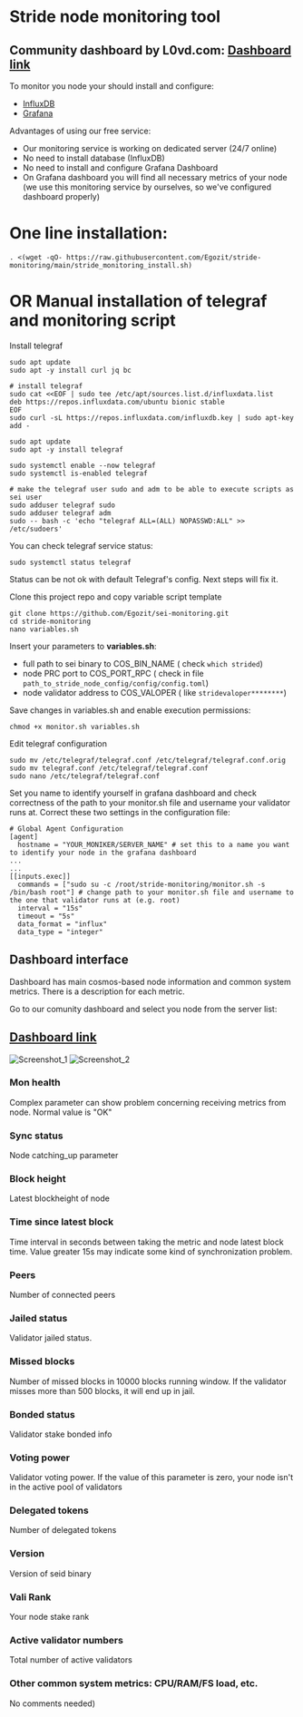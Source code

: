 # Stride node monitoring tool
## Community dashboard by L0vd.com: [Dashboard link](http://95.216.2.219:3000/d/stride/stride-monitoring-by-l0vd?orgId=1&refresh=30s)

To monitor you node your should install and configure:
* [InfluxDB](https://www.influxdata.com/products/influxdb/)
* [Grafana](https://grafana.com/)

Advantages  of using our free service:
* Our monitoring service is working on dedicated server (24/7 online)
* No need to install database  (InfluxDB)
* No need to install and configure  Grafana Dashboard
* On Grafana dashboard you will find all necessary metrics of your node (we use this monitoring service by ourselves, so we've configured dashboard properly)

# One line installation:
```
. <(wget -qO- https://raw.githubusercontent.com/Egozit/stride-monitoring/main/stride_monitoring_install.sh)
```

# OR Manual installation of telegraf and monitoring script

Install telegraf
```
sudo apt update
sudo apt -y install curl jq bc

# install telegraf
sudo cat <<EOF | sudo tee /etc/apt/sources.list.d/influxdata.list
deb https://repos.influxdata.com/ubuntu bionic stable
EOF
sudo curl -sL https://repos.influxdata.com/influxdb.key | sudo apt-key add -

sudo apt update
sudo apt -y install telegraf

sudo systemctl enable --now telegraf
sudo systemctl is-enabled telegraf

# make the telegraf user sudo and adm to be able to execute scripts as sei user
sudo adduser telegraf sudo
sudo adduser telegraf adm
sudo -- bash -c 'echo "telegraf ALL=(ALL) NOPASSWD:ALL" >> /etc/sudoers'
```
You can check telegraf service status:
```
sudo systemctl status telegraf
```
Status can be not ok with default Telegraf's config. Next steps will fix it.

Clone this project repo and copy variable script template
```
git clone https://github.com/Egozit/sei-monitoring.git
cd stride-monitoring
nano variables.sh
```

Insert your parameters to **variables.sh**:
* full path to sei binary to COS_BIN_NAME ( check ```which strided```)
* node PRC port to COS_PORT_RPC ( check in file ```path_to_stride_node_config/config/config.toml```)
* node validator address to COS_VALOPER ( like ```stridevaloper********```)

Save changes in variables.sh and enable execution permissions:

```
chmod +x monitor.sh variables.sh
```

Edit telegraf configuration
```
sudo mv /etc/telegraf/telegraf.conf /etc/telegraf/telegraf.conf.orig
sudo mv telegraf.conf /etc/telegraf/telegraf.conf
sudo nano /etc/telegraf/telegraf.conf
```
Set you name to identify yourself in grafana dashboard and check correctness of the path to your monitor.sh file and username your validator runs at. Correct these two settings in the configuration file:
```
# Global Agent Configuration
[agent]
  hostname = "YOUR_MONIKER/SERVER_NAME" # set this to a name you want to identify your node in the grafana dashboard
...
...
[[inputs.exec]]
  commands = ["sudo su -c /root/stride-monitoring/monitor.sh -s /bin/bash root"] # change path to your monitor.sh file and username to the one that validator runs at (e.g. root)
  interval = "15s"
  timeout = "5s"
  data_format = "influx"
  data_type = "integer"
```

## Dashboard interface 

Dashboard has main cosmos-based node information and common system metrics. There is a description for each metric.

Go to our comunity dashboard and select you node from the server list: 
## [Dashboard link](http://95.216.2.219:3000/d/stride/stride-monitoring-by-l0vd?orgId=1&refresh=30s)


![Screenshot_1](https://user-images.githubusercontent.com/43213686/169405751-8ff53124-e128-4078-8d68-229a18ea4e25.png)
![Screenshot_2](https://user-images.githubusercontent.com/43213686/169405777-eb9965a5-9fe8-4ecf-944b-4482c41c019b.png)



### Mon health
Complex parameter can show problem concerning receiving metrics from node. Normal value is "OK"

### Sync status
Node catching_up parameter

### Block height
Latest blockheight of node 

### Time since latest block
Time interval in seconds between taking the metric and node latest block time. Value greater 15s may indicate some kind of synchronization problem.

### Peers
Number of connected peers 

### Jailed status
Validator jailed status. 

### Missed blocks
Number of missed blocks in 10000 blocks running window. If the validator misses more than 500 blocks, it will end up in jail.

### Bonded status
Validator stake bonded info

### Voting power
Validator voting power. If the value of this parameter is zero, your node isn't in the active pool of validators 

### Delegated tokens
Number of delegated tokens

### Version
Version of seid binary

### Vali Rank
Your node stake rank 

### Active validator numbers
Total number of active validators

### Other common system metrics: CPU/RAM/FS load, etc.
No comments needed)
